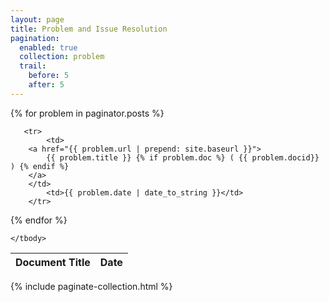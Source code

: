 ```yaml
---
layout: page
title: Problem and Issue Resolution
pagination: 
  enabled: true
  collection: problem
  trail: 
    before: 5
    after: 5
---
```


<table class="uk-table uk-table-responsive">
    <thead>
        <tr>
            <th>Document Title</th>
            <th>Date</th>
        </tr>
    </thead>
    <tbody>

{% for problem in paginator.posts %}

       <tr>
            <td>
		<a href="{{ problem.url | prepend: site.baseurl }}"> 
		    {{ problem.title }} {% if problem.doc %} ( {{ problem.docid}} ) {% endif %}
		</a>
	    </td>
            <td>{{ problem.date | date_to_string }}</td>
        </tr>

{% endfor %}

    </tbody>
</table>

{% include paginate-collection.html %}
